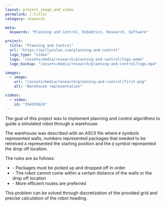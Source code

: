 ```yaml
---
layout: project_image_and_vimeo
permalink: /:title/
category: research

meta:
  keywords: "Planning and Control, Robobtics, Research, Software"

project:
  title: "Planning and Control"
  url: "https://willynolan.com/planning-and-control"
  logo_type: "video"
  logo: "/assets/media/research/planning-and-control/logo.webm"
  logo_backup: "/assets/media/research/planning-and-control/logo.mp4"

images:
  - image:
    url: "/assets/media/research/planning-and-control/first.png"
    alt: "Warehouse representation"

videos:
  - video:
    id: "354555624"
---
```

<p>

</p>

<p>
The goal of this project was to implement planning and control algorithms to guide a simulated robot through a 
warehouse.
</p>

<p>
The warehouse was described with an ASCII file where <code>#</code> symbols represented walls, numbers represented 
packages that needed to be retreived <code>A</code> represented the starting position and the <code>@</code> symbol 
represented the drop off location.
</p>

<p>
The rules are as follows:
<ul>
  <li>- Packages must be picked up and dropped off in order</li>
  <li>- The robot cannot come within a certain distance of the walls or the drop off location</li>
  <li>- More efficient routes are preferred</li>
</ul>
</p>

<p>
This problem can be solved through discretization of the provided grid and precise calculation of the robot heading. 
</p>
